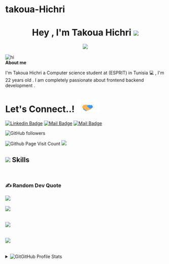 # takoua-Hichri
<h1 align="center"><b>Hey , I'm Takoua Hichri </b><img src="https://media.giphy.com/media/hvRJCLFzcasrR4ia7z/giphy.gif" width="35"></h1>
<p align="center">
  <a href="https://github.com/DenverCoder1/readme-typing-svg"><img src="https://readme-typing-svg.herokuapp.com?font=Time+New+Roman&color=cyan&size=25&center=true&vCenter=true&width=600&height=100&lines=Hey!+It's+Takoua+Hichri&hearts;++;Self-taught+Full+Stack+Web+Developer,;Software-Engineer,;Love+to+learn+new+stuffs..<3"></a>
</p>

<!--
<p align="center">
## [![Typing SVG](https://readme-typing-svg.herokuapp.com?font=Architects+Daughter&color=0099DD&size=30&lines=Hey!+It's+Takoua+Hichri!;Computer+Science+Student;Full+Stack+Web+DeveloperDS%20|%20AI%20|%20ML%20Enthusiastic;Always%20learning%20new%20things)]
  </p> -->
  
<!--  Ceci mon Avatar-->
<img title="My Avatar" align="left" src="assets/images/"  width="500px" alt="hi" >

<!--  About me -->
<!--## <picture><img src = "assets/about_me.gif" width = 50px></picture> **About me**-->
**About me**

I'm Takoua Hichri a Computer science student at (ESPRIT) in Tunisia 💻 , I'm 22 years old .
I am completely passionate about frontend backend development .

<!-- Let's Connect..! -->
# <b> Let's Connect..!</b><img src="https://github.com/0xAbdulKhalid/0xAbdulKhalid/raw/main/assets/mdImages/handshake.gif" width ="80">

[![Linkedin Badge](https://img.shields.io/badge/-TakouaHichri-0e76a8?style=flat&labelColor=0e76a8&logo=linkedin&logoColor=white)](https://www.linkedin.com/in/takoua-hichri-7bb78622b/) 
[![Mail Badge](https://img.shields.io/badge/-@TakouaHichri-e84393?style=flat&labelColor=e84393&logo=instagram&logoColor=white)](https://www.instagram.com/takoua_hichrii/profilecard/?igsh=MXJsZWx5NG12M2FpZA== )
[![Mail Badge](https://img.shields.io/badge/-TakouaHichri-c0392b?style=flat&labelColor=c0392b&logo=gmail&logoColor=white)](mailto:takouahichri67@gmail.com)

<!--  /GitHub followers /visitors/Age  -->
![GitHub followers](https://img.shields.io/github/followers/takouaHICHRI?style=social)
<!--![visitors](https://visitor-badge.glitch.me/badge?page_id=takouaHICHRI.takouaHichri)-->
![Github Page Visit Count](https://komarev.com/ghpvc/?username=TakouaHICHRI)
<img src="https://img.shields.io/badge/Age-22-blue" />

<!-- Ligne  -->
<!-- TODO: Add last video link 

- 🔭 I’m currently student at @esprit
- :computer: Most used line of code `git commit -m "Initial Commit"`
- 🤔 I’m looking for help with Outstanding Video ideas.
- 📫 How to reach me: Takouahichri67@gmail.com.
- 😄 Pronouns: tiko.
-->


<!-- Skills  -->
## <img src="https://media2.giphy.com/media/QssGEmpkyEOhBCb7e1/giphy.gif?cid=ecf05e47a0n3gi1bfqntqmob8g9aid1oyj2wr3ds3mg700bl&rid=giphy.gif" width ="25"><b> Skills</b>
<br>



### ✍️ Random Dev Quote
![](https://quotes-github-readme.vercel.app/api?type=horizontal&theme=radical)

<img src="https://user-images.githubusercontent.com/73097560/115834477-dbab4500-a447-11eb-908a-139a6edaec5c.gif"><br><br>


<img src="https://user-images.githubusercontent.com/73097560/115834477-dbab4500-a447-11eb-908a-139a6edaec5c.gif"><br><br>


<img src="https://user-images.githubusercontent.com/73097560/115834477-dbab4500-a447-11eb-908a-139a6edaec5c.gif"><br><br>


<details> 
  <summary>  <img src="./assets/giphy.gif" width="30px" alt="Git"/>GitHub Profile Stats </summary>
  <div>
  <samp>
      <br/>
            <p align="center">
      </p>
        <p align="center">
          <a href="https://github.com/takouaHICHRI/">
          </a>
        </p>
    <br>

</details>

